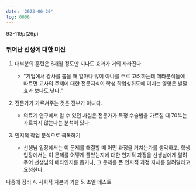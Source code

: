 ```yaml
---
date: '2023-06-20'
log: 0006
---
```


93-119p(26p)

### 뛰어난 선생에 대한 미신

1. 대부분의 훈련은 6개월 정도만 지나도 효과가 거의 사라진다.
	- "기업에서 강사를 뽑을 때 얼마나 많이 아나를 주로 고려하는데 메타분석들에 따르면 교사의 주제에 대한 전문지식이 학생 학업성취도에 미치는 영향은 발달효과 보다도 낮다."

2. 전문가가 가르쳐주는 것은 전부가 아니다.
	- 의료계 연구에서 알 수 있던 사실은 전문가가 특정 수술법을 가르칠 때 70%는 가르치지 않는다는 분석이 있다.

3. 인지적 작업 분석으로 극복하기
	- 선생님 입장에서는 이 문제를 해결할 때 어떤 과정을 거치는가를 생각하고, 학생 입장에서는 이 문제를 어떻게 풀었는지에 대한 인지적 과정을 선생님에게 알려주어 선생님의 메타인지를 돕거나, 그 문제를 푼 인지적 과정 자체를 알려달라고 요청한다.

나중에 정리
4. 사회적 자본과 기술
5. 조엘 테스트